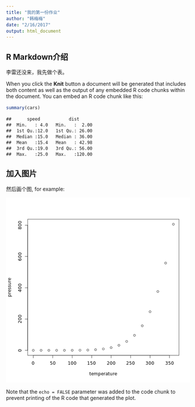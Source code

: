 ```yaml
---
title: "我的第一份作业"
author: "韩梅梅"
date: "2/16/2017"
output: html_document
---
```




## R Markdown介绍

李雷还没来，我先做个表。

When you click the **Knit** button a document will be generated that includes both content as well as the output of any embedded R code chunks within the document. You can embed an R code chunk like this:


```r
summary(cars)
```

```
##      speed           dist       
##  Min.   : 4.0   Min.   :  2.00  
##  1st Qu.:12.0   1st Qu.: 26.00  
##  Median :15.0   Median : 36.00  
##  Mean   :15.4   Mean   : 42.98  
##  3rd Qu.:19.0   3rd Qu.: 56.00  
##  Max.   :25.0   Max.   :120.00
```

## 加入图片

然后画个图, for example:

![plot of chunk pressure](figure/pressure-1.png)

Note that the `echo = FALSE` parameter was added to the code chunk to prevent printing of the R code that generated the plot.

